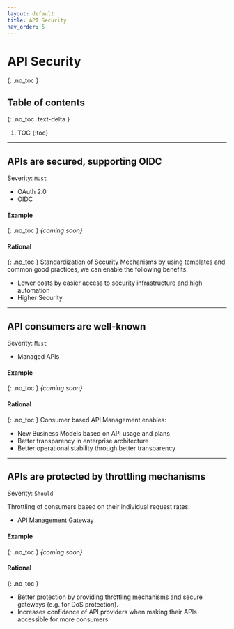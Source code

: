```yaml
---
layout: default
title: API Security
nav_order: 5
---
```


API Security
============
{: .no_toc }

## Table of contents
{: .no_toc .text-delta }

1. TOC
{:toc}

---

## APIs are secured, supporting OIDC
Severity: `Must`

- OAuth 2.0
- OIDC

#### Example
{: .no_toc }
*{coming soon}*

#### Rational
{: .no_toc }
Standardization of Security Mechanisms by using templates and common good practices, we can enable the following benefits:
- Lower costs by easier access to security infrastructure and high automation
- Higher Security

---

## API consumers are well-known
Severity: `Must`

- Managed APIs

#### Example
{: .no_toc }
*{coming soon}*

#### Rational
{: .no_toc }
Consumer based API Management enables:
- New Business Models based on API usage and plans
- Better transparency in enterprise architecture
- Better operational stability through better transparency

---

## APIs are protected by throttling mechanisms
Severity: `Should`

Throttling of consumers based on their individual request rates:
- API Management Gateway

#### Example
{: .no_toc }
*{coming soon}*

#### Rational
{: .no_toc }
- Better protection by providing throttling mechanisms and secure gateways (e.g. for DoS protection).
- Increases confidance of API providers when making their APIs accessible for more consumers